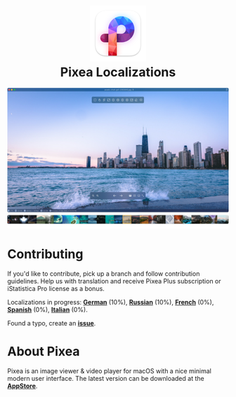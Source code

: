 <h1 align="center">
  <br>
  <a href="https://www.imagetasks.com/pixea"><img src="https://github.com/imagetasks/Pixea-Localizations/blob/main/i/pixea-logo.png?raw=true" width="128"></a>
  <br>
  <b>Pixea Localizations</b>
  <br>
</h1>

<p align="center">
  <img src="https://github.com/imagetasks/Pixea-Localizations/blob/main/i/pixea-screenshot.jpg?raw=true">
</p>

# Contributing

If you'd like to contribute, pick up a branch and follow contribution guidelines. Help us with translation and receive Pixea Plus subscription or iStatistica Pro license as a bonus.

Localizations in progress: [**German**](https://github.com/imagetasks/Pixea-Localizations/tree/German) (10%), [**Russian**](https://github.com/imagetasks/Pixea-Localizations/tree/Russian) (10%), [**French**](https://github.com/imagetasks/Pixea-Localizations/tree/French) (0%), [**Spanish**](https://github.com/imagetasks/Pixea-Localizations/tree/Spanish) (0%), [**Italian**](https://github.com/imagetasks/Pixea-Localizations/tree/Italian) (0%).

Found a typo, create an [**issue**](https://github.com/imagetasks/Pixea-Localizations/issues).

# About Pixea

Pixea is an image viewer & video player for macOS with a nice minimal modern user interface. The latest version can be downloaded at the [**AppStore**](https://apps.apple.com/app/pixea/id1507782672).
